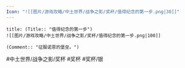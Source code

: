 ```yaml
---
Icon: "![[图片/游戏攻略/中土世界/战争之影/奖杯/值得纪念的第一步.png|30]]"
---
```

```ad-common-silver-trophy
title: (Title:: "值得纪念的第一步")
![[图片/游戏攻略/中土世界/战争之影/奖杯/值得纪念的第一步.png|100]]

(Comment:: "征服诺恩的堡垒。")
```

#中土世界/战争之影/奖杯 #奖杯 #奖杯/银
